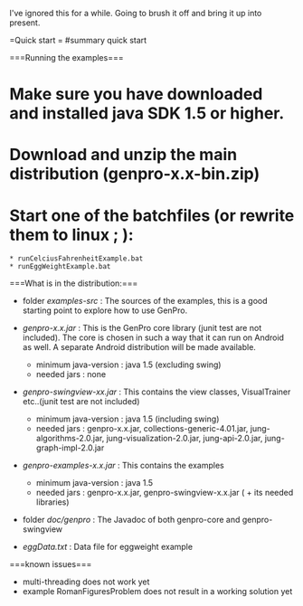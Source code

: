 I've ignored this for a while.  Going to brush it off and 
bring it up into present.


=Quick start =
#summary quick start

===Running the examples===
  # Make sure you have downloaded and installed java SDK 1.5 or higher.
  # Download and unzip the main distribution (genpro-x.x-bin.zip)
  # Start one of the batchfiles (or rewrite them to linux ; ):
    * runCelciusFahrenheitExample.bat
    * runEggWeightExample.bat


===What is in the distribution:===
- folder *examples-src* : The sources of the examples, this is a good starting point to explore how to use GenPro.

- *genpro-x.x.jar* : This is the GenPro core library (junit test are not included). The core is chosen in such a way that it can run on Android as well. A separate Android distribution will be made available.
  * minimum java-version :  java 1.5 (excluding swing)
  * needed jars    :  none
		
- *genpro-swingview-xx.jar* : This contains the view classes, VisualTrainer etc..(junit test are not included) 		 
  * minimum java-version :  java 1.5 (including swing)
  * needed jars     :  genpro-x.x.jar, collections-generic-4.01.jar, jung-algorithms-2.0.jar, jung-visualization-2.0.jar, jung-api-2.0.jar, jung-graph-impl-2.0.jar
								
- *genpro-examples-x.x.jar* : This contains the examples		
  * minimum java-version :  java 1.5 
  * needed jars     :  genpro-x.x.jar, genpro-swingview-x.x.jar ( + its needed libraries)

- folder *doc/genpro* : The Javadoc of both genpro-core and genpro-swingview

- *eggData.txt* : Data file for eggweight example	


===known issues===
  * multi-threading does not work yet
  * example RomanFiguresProblem does not result in a working solution yet
